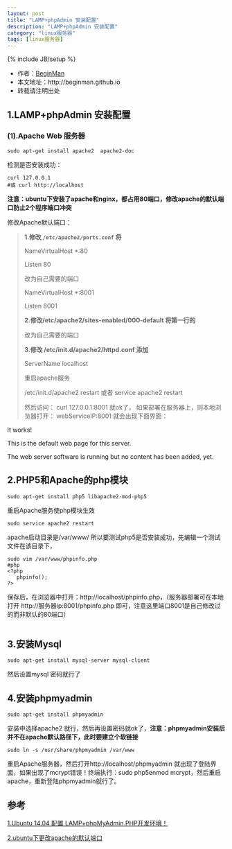 ```yaml
---
layout: post
title: "LAMP+phpAdmin 安装配置"
description: "LAMP+phpAdmin 安装配置"
category: "linux服务器"
tags: [linux服务器]
---
```

{% include JB/setup %}
<ul>
    <li>作者：<a href="http://weibo.com/beginman" target="blank">BeginMan</a></li>
    <li>本文地址：http://beginman.github.io</li>
    <li>转载请注明出处</li>
</ul>
<h2>1.LAMP+phpAdmin 安装配置</h2>

<h3>(1).Apache Web 服务器</h3>

<pre><code>sudo apt-get install apache2  apache2-doc
</code></pre>

<p>检测是否安装成功：</p>

<pre><code>curl 127.0.0.1
#或 curl http://localhost
</code></pre>

<p><strong>注意：ubuntu下安装了apache和nginx，都占用80端口，修改apache的默认端口防止2个程序端口冲突</strong></p>

<!--more-->

<p>修改Apache默认端口：</p>

<blockquote>
  <p><strong>1.修改 <code>/etc/apache2/ports.conf</code> 将</strong></p>
  
  <p>NameVirtualHost *:80</p>
  
  <p>Listen 80</p>
  
  <p>改为自己需要的端口</p>
  
  <p>NameVirtualHost *:8001</p>
  
  <p>Listen 8001</p>
  
  <p><strong>2.修改/etc/apache2/sites-enabled/000-default 将第一行的</strong></p>
  
  <p><VirtualHost *:80></p>
  
  <p>改为自己需要的端口</p>
  
  <p><VirtualHost *:8001></p>
  
  <p><strong>3.修改 /etc/init.d/apache2/httpd.conf 添加</strong></p>
  
  <p>ServerName localhost</p>
  
  <p>重启apache服务</p>
  
  <p>/etc/init.d/apache2 restart  或者 service apache2 restart</p>
  
  <p>然后访问： curl 127.0.0.1:8001 就ok了， 如果部署在服务器上，则本地浏览器打开： webServiceIP:8001 就会出现下面界面：</p>
</blockquote>

<p>It works!</p>

<p>This is the default web page for this server.</p>

<p>The web server software is running but no content has been added, yet.</p>

<h2>2.PHP5和Apache的php模块</h2>

<pre><code>sudo apt-get install php5 libapache2-mod-php5 
</code></pre>

<p>重启Apache服务使php模块生效</p>

<pre><code>sudo service apache2 restart 
</code></pre>

<p>apache启动目录是/var/www/ 所以要测试php5是否安装成功，先编辑一个测试文件在该目录下，</p>

<pre><code>sudo vim /var/www/phpinfo.php
#php
&lt;?php  
   phpinfo();  
?&gt;  
</code></pre>

<p>保存后，在浏览器中打开：http://localhost/phpinfo.php，（服务器部署可在本地打开 http://服务器ip:8001/phpinfo.php  即可，注意这里端口8001是自己修改过的而非默认的80端口）</p>

<p><img src="http://images.cnblogs.com/cnblogs_com/BeginMan/486940/o_%e5%b1%8f%e5%b9%95%e5%bf%ab%e7%85%a7%202014-11-16%20%e4%b8%8a%e5%8d%8811.24.02.png" alt="" /></p>

<h2>3.安装Mysql</h2>

<pre><code>sudo apt-get install mysql-server mysql-client
</code></pre>

<p>然后设置mysql 密码就行了</p>

<h2>4.安装phpmyadmin</h2>

<pre><code>sudo apt-get install phpmyadmin
</code></pre>

<p>安装中选择apache2 就行，然后再设置密码就ok了，<strong>注意：phpmyadmin安装后并不在apache默认路径下，此时要建立个软链接</strong></p>

<pre><code>sudo ln -s /usr/share/phpmyadmin /var/www
</code></pre>

<p>重启Apache服务器，然后打开http://localhost/phpmyadmin 就出现了登陆界面，如果出现了mcrypt错误！终端执行：sudo php5enmod mcrypt，然后重启apache，重新登陆phpmyadmin就行了。</p>

<h2>参考</h2>

<p><a href="http://blog.csdn.net/tecn14/article/details/27515241">1.Ubuntu 14.04 配置 LAMP+phpMyAdmin PHP开发环境！</a></p>

<p><a href="http://www.oecp.cn/hi/wlo_o/blog/1168525">2.ubuntu下更改apache的默认端口</a></p>
